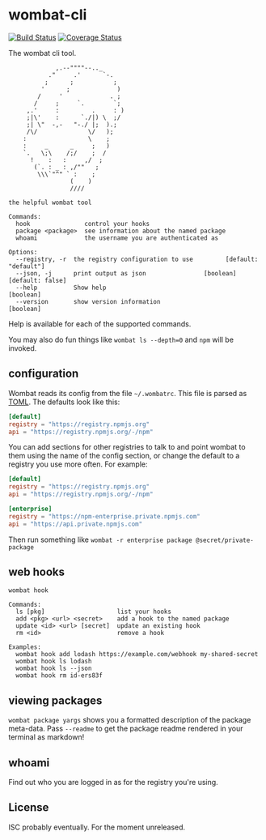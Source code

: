 # wombat-cli

[![Build Status](https://travis-ci.com/npm/wombat-cli.svg?token=DqHFWFDrBinQd9xV4xvQ&branch=master)](https://travis-ci.com/npm/wombat-cli) [![Coverage Status](https://coveralls.io/repos/github/npm/wombat-cli/badge.svg?branch=master&t=5zRfPy)](https://coveralls.io/github/npm/wombat-cli?branch=master)

The wombat cli tool.



                 ,.--""""--.._
               ."     .'      `-.
              ;      ;           ;
             '      ;             )
            /     '             . ;
           /     ;     `.        `;
         ,.'     :         .     : )
         ;|\'    :      `./|) \  ;/
         ;| \"  -,-   "-./ |;  ).;
         /\/              \/   );
        :                 \    ;
        :     _      _     ;   )
        `.   \;\    /;/    ;  /
          !    :   :     ,/  ;
           (`. : _ : ,/""   ;
            \\\`"^" ` :    ;
                     (    )
                     ////

```
the helpful wombat tool

Commands:
  hook               control your hooks
  package <package>  see information about the named package
  whoami             the username you are authenticated as

Options:
  --registry, -r  the registry configuration to use         [default: "default"]
  --json, -j      print output as json                [boolean] [default: false]
  --help          Show help                                            [boolean]
  --version       show version information                             [boolean]
```

Help is available for each of the supported commands.

You may also do fun things like `wombat ls --depth=0` and `npm` will be invoked.

## configuration

Wombat reads its config from the file `~/.wombatrc`. This file is parsed as [TOML](https://github.com/toml-lang/toml). The defaults look like this:

```toml
[default]
registry = "https://registry.npmjs.org"
api = "https://registry.npmjs.org/-/npm"
```

You can add sections for other registries to talk to and point wombat to them using the name of the config section, or change the default to a registry you use more often. For example:

```toml
[default]
registry = "https://registry.npmjs.org"
api = "https://registry.npmjs.org/-/npm"

[enterprise]
registry = "https://npm-enterprise.private.npmjs.com"
api = "https://api.private.npmjs.com"
```

Then run something like `wombat -r enterprise package @secret/private-package`

## web hooks

```
wombat hook

Commands:
  ls [pkg]                    list your hooks
  add <pkg> <url> <secret>    add a hook to the named package
  update <id> <url> [secret]  update an existing hook
  rm <id>                     remove a hook

Examples:
  wombat hook add lodash https://example.com/webhook my-shared-secret
  wombat hook ls lodash
  wombat hook ls --json
  wombat hook rm id-ers83f
```

## viewing packages

`wombat package yargs` shows you a formatted description of the package meta-data. Pass `--readme` to get the package readme rendered in your terminal as markdown!

## whoami

Find out who you are logged in as for the registry you're using.

## License

ISC probably eventually. For the moment unreleased.

